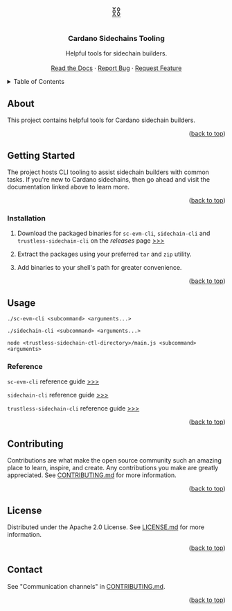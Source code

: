 <a name="readme-top"></a>
<!-- PROJECT LOGO -->
<br />
<div align="center">
  <a href="https://github.com/input-output-hk/sidechains-tooling">
    <span style="font-size: 2em;">⛓️</span>
  </a>

<h3 align="center">Cardano Sidechains Tooling</h3>

  <p align="center">
    Helpful tools for sidechain builders.
    <br />
    <br />
    <a href="https://docs.cardano.org/cardano-sidechains/basics/introduction-sidechains">Read the Docs</a>
    ·
    <a href="https://github.com/input-output-hk/sidechains-tooling/issues">Report Bug</a>
    ·
    <a href="https://github.com/input-output-hk/sidechains-tooling/issues">Request Feature</a>
  </p>
</div>

<!-- TABLE OF CONTENTS -->
<!-- Use markdown all-in one vs-code extension to automate table of contents generation. -->
<details>
  <summary>Table of Contents</summary>
  
- [About](#about)
- [Getting Started](#getting-started)
  - [Installation](#installation)
- [Usage](#usage)
  - [Reference](#reference)
- [Contributing](#contributing)
- [License](#license)
- [Contact](#contact)

</details>

<!-- ABOUT THE PROJECT -->
## About
This project contains helpful tools for Cardano sidechain builders.

<p align="right">(<a href="#readme-top">back to top</a>)</p>

<!-- GETTING STARTED -->
## Getting Started

The project hosts CLI tooling to assist sidechain builders with common tasks. If you're new to Cardano sidechains, then go ahead and visit the documentation linked above to learn more.

<p align="right">(<a href="#readme-top">back to top</a>)</p>

### Installation

1. Download the packaged binaries for `sc-evm-cli`, `sidechain-cli` and `trustless-sidechain-cli` on the *releases* page
   [>>>](https://github.com/input-output-hk/sidechains-tooling/releases)

2. Extract the packages using your preferred `tar` and `zip` utility.

3. Add binaries to your shell's path for greater convenience.

<p align="right">(<a href="#readme-top">back to top</a>)</p>

<!-- USAGE EXAMPLES -->
## Usage

```shell
./sc-evm-cli <subcommand> <arguments...>
```

```shell
./sidechain-cli <subcommand> <arguments...>
```

```shell
node <trustless-sidechain-ctl-directory>/main.js <subcommand> <arguments>
```

### Reference

`sc-evm-cli` reference guide [>>>](SC_EVM_CLI_Reference.md) 

`sidechain-cli` reference guide [>>>](SC_CLI_Reference.md)

`trustless-sidechain-cli` reference guide [>>>](Trustless_Sidechain_CTL_Reference.md) 

<p align="right">(<a href="#readme-top">back to top</a>)</p>

<!-- CONTRIBUTING -->
## Contributing

Contributions are what make the open source community such an amazing place to learn, inspire, and create. Any contributions you make are greatly appreciated. See [CONTRIBUTING.md](CONTRIBUTING.md) for more information.

<p align="right">(<a href="#readme-top">back to top</a>)</p>

<!-- LICENSE -->
## License

Distributed under the Apache 2.0 License. See [LICENSE.md](LICENSE.md) for more information.

<p align="right">(<a href="#readme-top">back to top</a>)</p>

<!-- CONTACT -->
## Contact

See "Communication channels" in [CONTRIBUTING.md](CONTRIBUTING.md). 

<p align="right">(<a href="#readme-top">back to top</a>)</p>